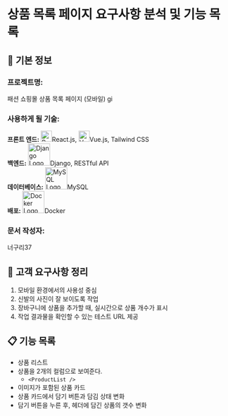 # 상품 목록 페이지 요구사항 분석 및 기능 목록

## 📌 기본 정보
### 프로젝트명: 
패션 쇼핑몰 상품 목록 페이지 (모바일)
gi
### 사용하게 될 기술: 
**프론트 엔드:** <img src="https://upload.wikimedia.org/wikipedia/commons/a/a7/React-icon.svg" alt="React Logo" width="25"/>React.js, 
<img src="https://vuejs.org/images/logo.png" alt="Vue.js Logo" width="25"/>Vue.js, 
Tailwind CSS  
**백엔드:** <img src="https://www.djangoproject.com/m/img/logos/django-logo-negative.svg" alt="Django Logo" width="50"/>Django, RESTful API  
**데이터베이스:** <img src="https://upload.wikimedia.org/wikipedia/en/d/dd/MySQL_logo.svg" alt="MySQL Logo" width="50"/>MySQL  
**배포:** <img src="https://upload.wikimedia.org/wikipedia/en/f/f4/Docker_logo.svg" alt="Docker Logo" width="50"/>Docker  

### 문서 작성자:
너구리37

## 📝 고객 요구사항 정리
1. 모바일 환경에서의 사용성 중심
2. 신발의 사진이 잘 보이도록 작업
3. 장바구니에 상품을 추가할 때, 실시간으로 상품 개수가 표시
4. 작업 결과물을 확인할 수 있는 테스트 URL 제공

## 📋 기능 목록
- 상품 리스트
- 상품을 2개의 컬럼으로 보여준다.
  - `<ProductList />`
- 이미지가 포함된 상품 카드
- 상품 카드에서 담기 버튼과 담김 상태 변화
- 담기 버튼을 누른 후, 헤더에 담긴 상품의 갯수 변화
 
 


